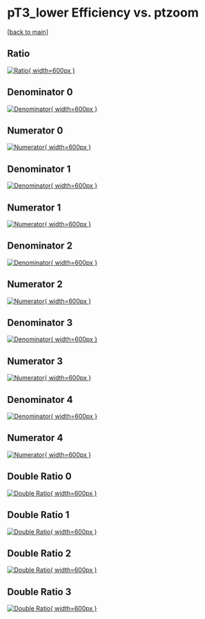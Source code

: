 # pT3_lower Efficiency vs. ptzoom

[[back to main](./)]



## Ratio

[![Ratio](../mtv/var/pT3_lower_xtr_13_-1_eff_ptzoom.png){ width=600px }](../mtv/var/pT3_lower_xtr_13_-1_eff_ptzoom.pdf)

## Denominator 0

[![Denominator](../mtv/den/pT3_lower_xtr_13_-1_eff_ptzoom_den0.png){ width=600px }](../mtv/den/pT3_lower_xtr_13_-1_eff_ptzoom_den0.pdf)

## Numerator 0

[![Numerator](../mtv/num/pT3_lower_xtr_13_-1_eff_ptzoom_num0.png){ width=600px }](../mtv/num/pT3_lower_xtr_13_-1_eff_ptzoom_num0.pdf)

## Denominator 1

[![Denominator](../mtv/den/pT3_lower_xtr_13_-1_eff_ptzoom_den1.png){ width=600px }](../mtv/den/pT3_lower_xtr_13_-1_eff_ptzoom_den1.pdf)

## Numerator 1

[![Numerator](../mtv/num/pT3_lower_xtr_13_-1_eff_ptzoom_num1.png){ width=600px }](../mtv/num/pT3_lower_xtr_13_-1_eff_ptzoom_num1.pdf)

## Denominator 2

[![Denominator](../mtv/den/pT3_lower_xtr_13_-1_eff_ptzoom_den2.png){ width=600px }](../mtv/den/pT3_lower_xtr_13_-1_eff_ptzoom_den2.pdf)

## Numerator 2

[![Numerator](../mtv/num/pT3_lower_xtr_13_-1_eff_ptzoom_num2.png){ width=600px }](../mtv/num/pT3_lower_xtr_13_-1_eff_ptzoom_num2.pdf)

## Denominator 3

[![Denominator](../mtv/den/pT3_lower_xtr_13_-1_eff_ptzoom_den3.png){ width=600px }](../mtv/den/pT3_lower_xtr_13_-1_eff_ptzoom_den3.pdf)

## Numerator 3

[![Numerator](../mtv/num/pT3_lower_xtr_13_-1_eff_ptzoom_num3.png){ width=600px }](../mtv/num/pT3_lower_xtr_13_-1_eff_ptzoom_num3.pdf)

## Denominator 4

[![Denominator](../mtv/den/pT3_lower_xtr_13_-1_eff_ptzoom_den4.png){ width=600px }](../mtv/den/pT3_lower_xtr_13_-1_eff_ptzoom_den4.pdf)

## Numerator 4

[![Numerator](../mtv/num/pT3_lower_xtr_13_-1_eff_ptzoom_num4.png){ width=600px }](../mtv/num/pT3_lower_xtr_13_-1_eff_ptzoom_num4.pdf)

## Double Ratio 0

[![Double Ratio](../mtv/ratio/pT3_lower_xtr_13_-1_eff_ptzoom_ratio0.png){ width=600px }](../mtv/ratio/pT3_lower_xtr_13_-1_eff_ptzoom_ratio0.pdf)

## Double Ratio 1

[![Double Ratio](../mtv/ratio/pT3_lower_xtr_13_-1_eff_ptzoom_ratio1.png){ width=600px }](../mtv/ratio/pT3_lower_xtr_13_-1_eff_ptzoom_ratio1.pdf)

## Double Ratio 2

[![Double Ratio](../mtv/ratio/pT3_lower_xtr_13_-1_eff_ptzoom_ratio2.png){ width=600px }](../mtv/ratio/pT3_lower_xtr_13_-1_eff_ptzoom_ratio2.pdf)

## Double Ratio 3

[![Double Ratio](../mtv/ratio/pT3_lower_xtr_13_-1_eff_ptzoom_ratio3.png){ width=600px }](../mtv/ratio/pT3_lower_xtr_13_-1_eff_ptzoom_ratio3.pdf)

